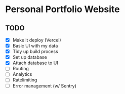 # Personal Portfolio Website

## TODO
- [X] Make it deploy (Vercel)
- [X] Basic UI with my data
- [X] Tidy up build process 
- [X] Set up database
- [X] Attach database to UI
- [ ] Routing
- [ ] Analytics
- [ ] Ratelimiting
- [ ] Error management (w/ Sentry)